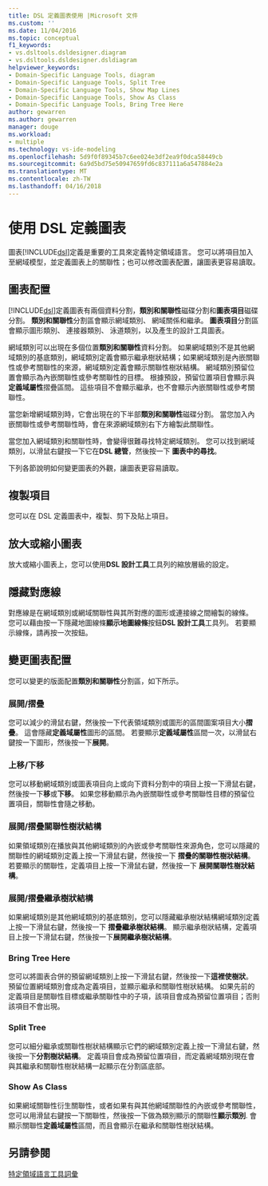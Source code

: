```yaml
---
title: DSL 定義圖表使用 |Microsoft 文件
ms.custom: ''
ms.date: 11/04/2016
ms.topic: conceptual
f1_keywords:
- vs.dsltools.dsldesigner.diagram
- vs.dsltools.dsldesigner.dsldiagram
helpviewer_keywords:
- Domain-Specific Language Tools, diagram
- Domain-Specific Language Tools, Split Tree
- Domain-Specific Language Tools, Show Map Lines
- Domain-Specific Language Tools, Show As Class
- Domain-Specific Language Tools, Bring Tree Here
author: gewarren
ms.author: gewarren
manager: douge
ms.workload:
- multiple
ms.technology: vs-ide-modeling
ms.openlocfilehash: 5d9f0f89345b7c6ee024e3df2ea9f0dca58449cb
ms.sourcegitcommit: 6a9d5bd75e50947659fd6c837111a6a547884e2a
ms.translationtype: MT
ms.contentlocale: zh-TW
ms.lasthandoff: 04/16/2018
---
```

# <a name="working-with-the-dsl-definition-diagram"></a>使用 DSL 定義圖表
圖表[!INCLUDE[dsl](../modeling/includes/dsl_md.md)]定義是重要的工具來定義特定領域語言。 您可以將項目加入至網域模型，並定義圖表上的關聯性；也可以修改圖表配置，讓圖表更容易讀取。  
  
## <a name="the-layout-of-the-diagram"></a>圖表配置  
 [!INCLUDE[dsl](../modeling/includes/dsl_md.md)]定義圖表有兩個資料分割，**類別和關聯性**磁碟分割和**圖表項目**磁碟分割。 **類別和關聯性**分割區會顯示網域類別、 網域關係和繼承。 **圖表項目**分割區會顯示圖形類別、 連接器類別、 泳道類別，以及產生的設計工具圖表。  
  
 網域類別可以出現在多個位置**類別和關聯性**資料分割。 如果網域類別不是其他網域類別的基底類別，網域類別定義會顯示繼承樹狀結構；如果網域類別是內嵌關聯性或參考關聯性的來源，網域類別定義會顯示關聯性樹狀結構。 網域類別預留位置會顯示為內嵌關聯性或參考關聯性的目標。 根據預設，預留位置項目會顯示與**定義域屬性**摺疊區間。 這些項目不會顯示繼承，也不會顯示內嵌關聯性或參考關聯性。  
  
 當您新增網域類別時，它會出現在的下半部**類別和關聯性**磁碟分割。 當您加入內嵌關聯性或參考關聯性時，會在來源網域類別右下方繪製此關聯性。  
  
 當您加入網域類別和關聯性時，會變得很難尋找特定網域類別。 您可以找到網域類別，以滑鼠右鍵按一下它在**DSL 總管**，然後按一下 **圖表中的尋找**。  
  
 下列各節說明如何變更圖表的外觀，讓圖表更容易讀取。  
  
## <a name="copying-elements"></a>複製項目  
 您可以在 DSL 定義圖表中，複製、剪下及貼上項目。  
  
## <a name="zooming-in-or-out-on-the-diagram"></a>放大或縮小圖表  
 放大或縮小圖表上，您可以使用**DSL 設計工具**工具列的縮放層級的設定。  
  
## <a name="hiding-map-lines"></a>隱藏對應線  
 對應線是在網域類別或網域關聯性與其所對應的圖形或連接線之間繪製的線條。 您可以藉由按一下隱藏地圖線條**顯示地圖線條**按鈕**DSL 設計工具**工具列。 若要顯示線條，請再按一次按鈕。  
  
## <a name="changing-the-diagram-layout"></a>變更圖表配置  
 您可以變更的版面配置**類別和關聯性**分割區，如下所示。  
  
### <a name="expandcollapse"></a>展開/摺疊  
 您可以減少的滑鼠右鍵，然後按一下代表領域類別或圖形的區間圖案項目大小**摺疊**。 這會隱藏**定義域屬性**圖形的區間。 若要顯示**定義域屬性**區間一次，以滑鼠右鍵按一下圖形，然後按一下**展開**。  
  
### <a name="move-updown"></a>上移/下移  
 您可以移動網域類別或圖表項目向上或向下資料分割中的項目上按一下滑鼠右鍵，然後按一下**移**或**下移**。 如果您移動顯示為內嵌關聯性或參考關聯性目標的預留位置項目，關聯性會隨之移動。  
  
### <a name="expandcollapse-relationships-tree"></a>展開/摺疊關聯性樹狀結構  
 如果領域類別在播放與其他網域類別的內嵌或參考關聯性來源角色，您可以隱藏的關聯性的網域類別定義上按一下滑鼠右鍵，然後按一下 **摺疊的關聯性樹狀結構**。 若要顯示的關聯性，定義項目上按一下滑鼠右鍵，然後按一下 **展開關聯性樹狀結構**。  
  
### <a name="expandcollapse-inheritance-tree"></a>展開/摺疊繼承樹狀結構  
 如果網域類別是其他網域類別的基底類別，您可以隱藏繼承樹狀結構網域類別定義上按一下滑鼠右鍵，然後按一下 **摺疊繼承樹狀結構**。 顯示繼承樹狀結構，定義項目上按一下滑鼠右鍵，然後按一下**展開繼承樹狀結構**。  
  
### <a name="bring-tree-here"></a>Bring Tree Here  
 您可以將圖表合併的預留網域類別上按一下滑鼠右鍵，然後按一下**這裡使樹狀**。 預留位置網域類別會成為定義項目，並顯示繼承和關聯性樹狀結構。 如果先前的定義項目是關聯性目標或繼承關聯性中的子項，該項目會成為預留位置項目；否則該項目不會出現。  
  
### <a name="split-tree"></a>Split Tree  
 您可以細分繼承或關聯性樹狀結構顯示它們的網域類別定義上按一下滑鼠右鍵，然後按一下**分割樹狀結構**。 定義項目會成為預留位置項目，而定義網域類別現在會與其繼承和關聯性樹狀結構一起顯示在分割區底部。  
  
### <a name="show-as-class"></a>Show As Class  
 如果網域關聯性衍生關聯性，或者如果有與其他網域關聯性的內嵌或參考關聯性，您可以用滑鼠右鍵按一下關聯性，然後按一下做為類別顯示的關聯性**顯示類別**. 會顯示關聯性**定義域屬性**區間，而且會顯示在繼承和關聯性樹狀結構。  
  
## <a name="see-also"></a>另請參閱  
 [特定領域語言工具詞彙](http://msdn.microsoft.com/ca5e84cb-a315-465c-be24-76aa3df276aa)